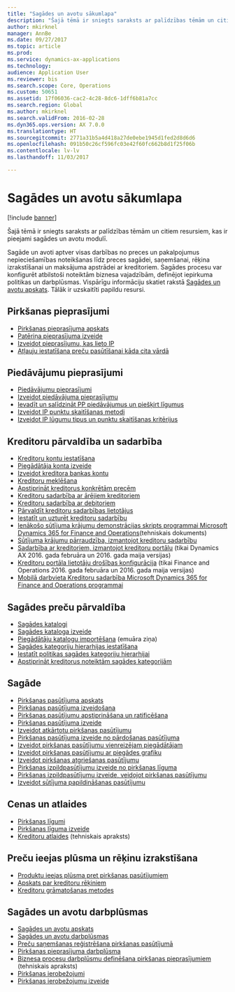 ```yaml
---
title: "Sagādes un avotu sākumlapa"
description: "Šajā tēmā ir sniegts saraksts ar palīdzības tēmām un citiem resursiem, kas ir pieejami sagādes un avotu modulī."
author: mkirknel
manager: AnnBe
ms.date: 09/27/2017
ms.topic: article
ms.prod: 
ms.service: dynamics-ax-applications
ms.technology: 
audience: Application User
ms.reviewer: bis
ms.search.scope: Core, Operations
ms.custom: 50651
ms.assetid: 17f06036-cac2-4c28-8dc6-1dff6b81a7cc
ms.search.region: Global
ms.author: mkirknel
ms.search.validFrom: 2016-02-28
ms.dyn365.ops.version: AX 7.0.0
ms.translationtype: HT
ms.sourcegitcommit: 2771a31b5a4d418a27de0ebe1945d1fed2d8d6d6
ms.openlocfilehash: 091b50c26cf596fc03e42f60fc662b8d1f25f06b
ms.contentlocale: lv-lv
ms.lasthandoff: 11/03/2017

---
```


# <a name="procurement-and-sourcing-home-page"></a>Sagādes un avotu sākumlapa

[!include [banner](../includes/banner.md)]

Šajā tēmā ir sniegts saraksts ar palīdzības tēmām un citiem resursiem, kas ir pieejami sagādes un avotu modulī.

Sagāde un avoti aptver visas darbības no preces un pakalpojumus nepieciešamības noteikšanas līdz preces sagādei, saņemšanai, rēķina izrakstīšanai un maksājuma apstrādei ar kreditoriem. Sagādes procesu var konfigurēt atbilstoši noteiktām biznesa vajadzībām, definējot iepirkuma politikas un darbplūsmas. Vispārīgu informāciju skatiet rakstā [Sagādes un avotu apskats](procurement-sourcing-overview.md). Tālāk ir uzskaitīti papildu resursi.

## <a name="purchase-requisitions"></a>Pirkšanas pieprasījumi
-   [Pirkšanas pieprasījuma apskats](purchase-requisitions-overview.md)
-   [Patēriņa pieprasījuma izveide](tasks/create-requisition-consumption.md)
-   [Izveidot pieprasījumu, kas lieto IP](tasks/create-requisition-uses-rfq.md)
-   [Atļauju iestatīšana preču pasūtīšanai kāda cita vārdā](tasks/set-up-permissions-ordering-products.md)

## <a name="requests-for-quotation"></a>Piedāvājumu pieprasījumi
-   [Piedāvājumu pieprasījumi](request-quotations.md)
-   [Izveidot piedāvājuma pieprasījumu](tasks/create-request-quotation.md)
-   [Ievadīt un salīdzināt PP piedāvājumus un piešķirt līgumus](tasks/enter-compare-rfq-bids-award-contracts.md)
-   [Izveidot IP punktu skaitīšanas metodi](tasks/create-scoring-method-rfqs.md)
-   [Izveidot IP lūgumu tipus un punktu skaitīšanas kritērijus](tasks/create-solicitation-types-scoring-criteria-rfqs.md)

## <a name="vendor-management-and-collaboration"></a>Kreditoru pārvaldība un sadarbība
-   [Kreditoru kontu iestatīšana](set-up-vendor-accounts.md)
-   [Piegādātāja konta izveide](tasks/create-vendor-account.md)
-   [Izveidot kreditora bankas kontu](tasks/create-vendor-bank-account.md)
-   [Kreditoru meklēšana](tasks/search-vendors.md)
-   [Apstiprināt kreditorus konkrētām precēm](tasks/approve-vendors-specific-products.md)
-   [Kreditoru sadarbība ar ārējiem kreditoriem](vendor-collaboration-work-external-vendors.md)
-   [Kreditoru sadarbība ar debitoriem](vendor-collaboration-work-customers-dynamics-365-operations.md)
-   [Pārvaldīt kreditoru sadarbības lietotājus](manage-vendor-collaboration-users.md)
-   [Iestatīt un uzturēt kreditoru sadarbību](set-up-maintain-vendor-collaboration.md)
-   [Ienākošo sūtījuma krājumu demonstrācijas skripts programmai Microsoft Dynamics 365 for Finance and Operations](https://mbs.microsoft.com/customersource/northamerica/AX/learning/documentation/white-papers/InboundConsignmentInventoryDemoScriptDynamics365Operations)(tehniskais dokuments)
-   [Sūtījuma krājumu pārraudzība, izmantojot kreditoru sadarbību](../inventory/tasks/monitor-consignment-inventory-vendor-collaboration.md)
-   [Sadarbība ar kreditoriem, izmantojot kreditoru portālu](collaborate-vendors-vendor-portal.md)  (tikai Dynamics AX 2016. gada februāra un 2016. gada maija versijas)
-   [Kreditoru portāla lietotāju drošības konfigurācija](configure-security-vendor-portal-users.md) (tikai Finance and Operations 2016. gada februāra un 2016. gada maija versijas)
-   [Mobilā darbvieta Kreditoru sadarbība Microsoft Dynamics 365 for Finance and Operations programmai](vendor-collaboration-mobile-workspace.md)

## <a name="procurement-product-management"></a>Sagādes preču pārvaldība
-   [Sagādes katalogi](procurement-catalogs.md)
-   [Sagādes kataloga izveide](tasks/create-procurement-catalog.md)
-   [Piegādātāju katalogu importēšana](https://blogs.msdn.microsoft.com/dynamicsaxscm/2016/05/25/vendor-catalogs-in-dynamics-ax/) (emuāra ziņa)
-   [Sagādes kategoriju hierarhijas iestatīšana](tasks/set-up-procurement-category-hierarchy.md)
-   [Iestatīt politikas sagādes kategoriju hierarhijai](tasks/set-up-policies-procurement-category-hierarchies.md)
-   [Apstiprināt kreditorus noteiktām sagādes kategorijām](tasks/approve-vendors-specific-procurement-categories.md)

## <a name="procurement"></a>Sagāde
-   [Pirkšanas pasūtījuma apskats](purchase-order-overview.md)
-   [Pirkšanas pasūtījuma izveidošana](purchase-order-creation.md)
-   [Pirkšanas pasūtījumu apstiprināšana un ratificēšana](purchase-order-approval-confirmation.md)
-   [Pirkšanas pasūtījuma izveide](tasks/create-purchase-order.md)
-   [Izveidot atkārtotu pirkšanas pasūtījumu](tasks/create-repeat-purchase-order.md)
-   [Pirkšanas pasūtījuma izveide no pārdošanas pasūtījuma](../sales-marketing/tasks/create-purchase-order-sales-order.md)
-   [Izveidot pirkšanas pasūtījumu vienreizējam piegādātājam](tasks/create-purchase-order-one-time-supplier.md)
-   [Izveidot pirkšanas pasūtījumu ar piegādes grafiku](tasks/create-purchase-order-delivery-schedule.md)
-   [Izveidot pirkšanas atgriešanas pasūtījumu](tasks/create-purchase-return-order.md)
-   [Pirkšanas izpildpasūtījumu izveide no pirkšanas līguma](tasks/create-purchase-release-order-purchase-agreement.md)
-   [Pirkšanas izpildpasūtījumu izveide, veidojot pirkšanas pasūtījumu](tasks/create-purchase-release-order-creating-purchase-order.md)
-   [Izveidot sūtījuma papildināšanas pasūtījumu](../inventory/tasks/create-consignment-replenishment-order.md)

## <a name="prices-and-discounts"></a>Cenas un atlaides
-   [Pirkšanas līgumi](purchase-agreements.md)
-   [Pirkšanas līguma izveide](tasks/create-purchase-agreement.md)
-   [Kreditoru atlaides](https://mbs.microsoft.com/customersource/northamerica/AX/learning/documentation/white-papers/Vendor_rebates) (tehniskais apraksts)

## <a name="product-receipt-and-invoicing"></a>Preču ieejas plūsma un rēķinu izrakstīšana
-   [Produktu ieejas plūsma pret pirkšanas pasūtījumiem](product-receipt-against-purchase-orders.md)
-   [Apskats par kreditoru rēķiniem](../../financials/accounts-payable/vendor-invoices-overview.md)
-   [Kreditoru grāmatošanas metodes](../../financials/accounts-payable/vendor-posting-profiles.md)

## <a name="procurement-and-sourcing-workflows"></a>Sagādes un avotu darbplūsmas
-   [Sagādes un avotu apskats](procurement-sourcing-overview.md)
-   [Sagādes un avotu darbplūsmas](procurement-sourcing-workflows.md)
-   [Preču saņemšanas reģistrēšana pirkšanas pasūtījumā](tasks/record-receipt-goods-purchase-order.md)
-   [Pirkšanas pieprasījuma darbplūsma](purchase-requisitions-workflow.md)
-   [Biznesa procesu darbplūsmu definēšana pirkšanas pieprasījumiem](https://mbs.microsoft.com/customersource/Global/AX/learning/documentation/white-papers/Defining_business_process_workflows_for_purchase_requisitions) (tehniskais apraksts)
-   [Pirkšanas ierobežojumi](purchase-policies.md)
-   [Pirkšanas ierobežojumu izveide](tasks/create-purchasing-policies.md)







